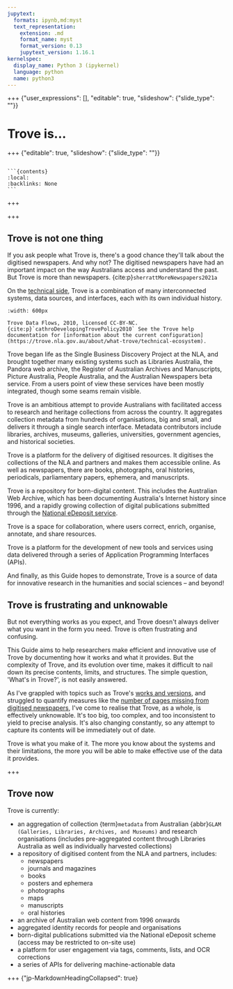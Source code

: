 ```yaml
---
jupytext:
  formats: ipynb,md:myst
  text_representation:
    extension: .md
    format_name: myst
    format_version: 0.13
    jupytext_version: 1.16.1
kernelspec:
  display_name: Python 3 (ipykernel)
  language: python
  name: python3
---
```


+++ {"user_expressions": [], "editable": true, "slideshow": {"slide_type": ""}}

# Trove is...

+++ {"editable": true, "slideshow": {"slide_type": ""}}

````{card} On this page

```{contents}
:local:
:backlinks: None
```
````

+++

<!---
```{admonition} Key points
:class: key-points

These are the important things...
```

Trove is:

- always changing
- frustratingly inconsistent
- rabbit hole
-
--->

+++

## Trove is not one thing

If you ask people what Trove is, there's a good chance they'll talk about the digitised newspapers. And why not? The digitised newspapers have had an important impact on the way Australians access and understand the past. But Trove is more than newspapers. {cite:p}`sherrattMoreNewspapers2021a`

On the [technical side](https://trove.nla.gov.au/about/what-trove/technical-ecosystem), Trove is a combination of many interconnected systems, data sources, and interfaces, each with its own individual history. 

```{figure} /images/trove-data-flows-2010-cathro-collier.png
:width: 600px

Trove Data Flows, 2010, licensed CC-BY-NC. {cite:p}`cathroDevelopingTrovePolicy2010` See the Trove help documentation for [information about the current configuration](https://trove.nla.gov.au/about/what-trove/technical-ecosystem).
```

Trove began life as the Single Business Discovery Project at the NLA, and brought together many existing systems such as Libraries Australia, the Pandora web archive, the Register of Australian Archives and Manuscripts, Picture Australia, People Australia, and the Australian Newspapers beta service. From a users point of view these services have been mostly integrated, though some seams remain visible.

Trove is an ambitious attempt to provide Australians with facilitated access to research and heritage collections from across the country. It aggregates collection metadata from hundreds of  organisations, big and small, and delivers it through a single search interface. Metadata contributors include libraries, archives, museums, galleries, universities, government agencies, and historical societies. 

Trove is a platform for the delivery of digitised resources. It digitises the collections of the NLA and partners and makes them accessible online. As well as newspapers, there are books, photographs, oral histories, periodicals, parliamentary papers, ephemera, and manuscripts.

Trove is a repository for born-digital content. This includes the Australian Web Archive, which has been documenting Australia's Internet history since 1996, and a rapidly growing collection of digital publications submitted through the [National eDeposit service](https://ned.gov.au/ned/).

Trove is a space for collaboration, where users correct, enrich, organise, annotate, and share resources.

Trove is a platform for the development of new tools and services using data delivered through a series of Application Programming Interfaces (APIs).

And finally, as this Guide hopes to demonstrate, Trove is a source of data for innovative research in the humanities and social sciences – and beyond!

## Trove is frustrating and unknowable

But not everything works as you expect, and Trove doesn't always deliver what you want in the form you need. Trove is often frustrating and confusing.

This Guide aims to help researchers make efficient and innovative use of Trove by documenting how it works and what it provides. But the complexity of Trove, and its evolution over time, makes it difficult to nail down its precise contents, limits, and structures. The simple question, 'What's in Trove?', is not easily answered.

As I've grappled with topics such as Trove's [works and versions](/what-is-trove/works-and-versions), and struggled to quantify measures like the [number of pages missing from digitised newspapers](/newspapers-and-gazettes/newspapers-missing-pages), I've come to realise that Trove, as a whole, is effectively unknowable. It's too big, too complex, and too inconsistent to yield to precise analysis. It's also changing constantly, so any attempt to capture its contents will be immediately out of date. 

Trove is what you make of it. The more you know about the systems and their limitations, the more you will be able to make effective use of the data it provides.

+++

## Trove now

Trove is currently:

- an aggregation of collection {term}`metadata` from Australian {abbr}`GLAM (Galleries, Libraries, Archives, and Museums)` and research organisations (includes pre-aggregated content through Libraries Australia as well as individually harvested collections)
- a repository of digitised content from the NLA and partners, includes:
    - newspapers
    - journals and magazines
    - books
    - posters and ephemera
    - photographs
    - maps
    - manuscripts
    - oral histories
- an archive of Australian web content from 1996 onwards
- aggregated identity records for people and organisations
- born-digital publications submitted via the National eDeposit scheme (access may be restricted to on-site use)
- a platform for user engagement via tags, comments, lists, and OCR corrections
- a series of APIs for delivering machine-actionable data

+++ {"jp-MarkdownHeadingCollapsed": true}

<!---
## Precursors and milestones

Not a history. Idntifying major threads and changes that shape Trove now.

What Trove is has changed over time.

ANBD - Libraries Australia

SBDP -- bringing together a range of discovery services

Still find traces of earlier systems -- eg occupations in diaries

Newspapers and web archives separate systems that were bolted on -- seams still evident

DLIR for digitised collections material -- lack of integration with discovery parts of Trove, development driven by collection areas

Changes:

- OAISter and Gale
- Pandora, AGWA
-
--->
